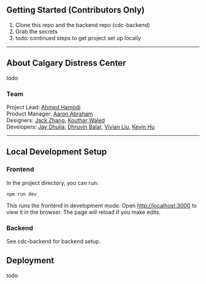 ## Getting Started (Contributors Only)

1. Clone this repo and the backend repo (cdc-backend)
2. Grab the secrets
3. todo: continued steps to get project set up locally

---

## About Calgary Distress Center

todo

### Team

Project Lead: [Ahmed Hamodi](https://github.com/ahmedhamodi)\
Product Manager: [Aaron Abraham](https://github.com/aaronabraham311)\
Designers: [Jack Zhang](https://github.com/fakesquid), [Kouthar Waled](https://github.com/kouthar)\
Developers: [Jay Dhulia](https://github.com/jaydhulia), [Dhruvin Balar](https://github.com/drbalar), [Vivian Liu](https://github.com/vivianliu0), [Kevin Hu](https://github.com/andstun)

---

## Local Development Setup

### Frontend

In the project directory, you can run:

```
npm run dev
```

This runs the frontend in development mode.
Open [http://localhost:3000](http://localhost:3000) to view it in the browser.
The page will reload if you make edits.

### Backend

See cdc-backend for backend setup.

## Deployment

todo
